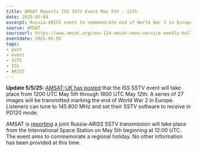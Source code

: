 ```yaml
---
title: AMSAT Reports ISS SSTV Event May 5th - 12th
date: 2025-05-04
excerpt: Russia-ARISS event to commemorate end of World War 2 in Europe.
source: AMSAT
sourceurl: https://www.amsat.org/ans-124-amsat-news-service-weekly-bulletins/
eventdate: 2025-05-05
tags:
- post
- event
- SSTV
- ISS
- ARISS
---
```

**Update 5/5/25:** [AMSAT-UK has posted]() that the ISS SSTV event will take place from 1200 UTC May 5th through 1800 UTC May 12th. A series of 27 images will be transmitted marking the end of World War 2 in Europe. Listeners can tune to 145.800 MHz and set their SSTV software to receive in PD120 mode.

AMSAT is [reporting](https://www.amsat.org/ans-124-amsat-news-service-weekly-bulletins/) a joint Russia-ARISS SSTV transmission will take place from the International Space Station on May 5th beginning at 12:00 UTC. The event aims to commemorate a regional holiday. No other information has been provided at this time.